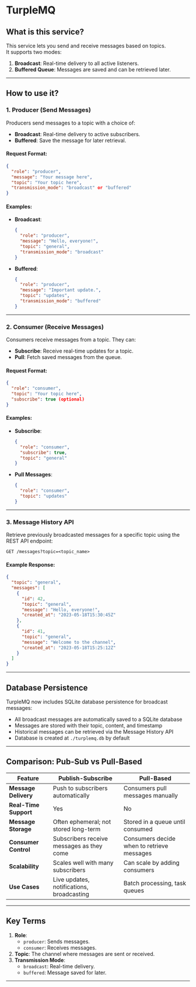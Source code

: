 # **TurpleMQ**

## **What is this service?**
This service lets you send and receive messages based on topics.  
It supports two modes:
1. **Broadcast**: Real-time delivery to all active listeners.  
2. **Buffered Queue**: Messages are saved and can be retrieved later.

---

## **How to use it?**

### **1. Producer (Send Messages)**
Producers send messages to a topic with a choice of:
- **Broadcast**: Real-time delivery to active subscribers.
- **Buffered**: Save the message for later retrieval.

#### **Request Format**:
```json
{
  "role": "producer",
  "message": "Your message here",
  "topic": "Your topic here",
  "transmission_mode": "broadcast" or "buffered"
}
```

#### **Examples**:
- **Broadcast**:
  ```json
  {
    "role": "producer",
    "message": "Hello, everyone!",
    "topic": "general",
    "transmission_mode": "broadcast"
  }
  ```
- **Buffered**:
  ```json
  {
    "role": "producer",
    "message": "Important update.",
    "topic": "updates",
    "transmission_mode": "buffered"
  }
  ```

---

### **2. Consumer (Receive Messages)**
Consumers receive messages from a topic. They can:
- **Subscribe**: Receive real-time updates for a topic.
- **Pull**: Fetch saved messages from the queue.

#### **Request Format**:
```json
{
  "role": "consumer",
  "topic": "Your topic here",
  "subscribe": true (optional)
}
```

#### **Examples**:
- **Subscribe**:
  ```json
  {
    "role": "consumer",
    "subscribe": true,
    "topic": "general"
  }
  ```
- **Pull Messages**:
  ```json
  {
    "role": "consumer",
    "topic": "updates"
  }
  ```

---

### **3. Message History API**

Retrieve previously broadcasted messages for a specific topic using the REST API endpoint:

```
GET /messages?topic=<topic_name>
```

#### **Example Response**:
```json
{
  "topic": "general",
  "messages": [
    {
      "id": 42,
      "topic": "general",
      "message": "Hello, everyone!",
      "created_at": "2023-05-18T15:30:45Z"
    },
    {
      "id": 41,
      "topic": "general",
      "message": "Welcome to the channel",
      "created_at": "2023-05-18T15:25:12Z"
    }
  ]
}
```

---

## **Database Persistence**

TurpleMQ now includes SQLite database persistence for broadcast messages:

- All broadcast messages are automatically saved to a SQLite database
- Messages are stored with their topic, content, and timestamp
- Historical messages can be retrieved via the Message History API
- Database is created at `./turplemq.db` by default

---

## **Comparison: Pub-Sub vs Pull-Based**

| **Feature**              | **Publish-Subscribe**                  | **Pull-Based**                   |
|---------------------------|----------------------------------------|-----------------------------------|
| **Message Delivery**      | Push to subscribers automatically     | Consumers pull messages manually |
| **Real-Time Support**     | Yes                                   | No                               |
| **Message Storage**       | Often ephemeral; not stored long-term | Stored in a queue until consumed |
| **Consumer Control**      | Subscribers receive messages as they come | Consumers decide when to retrieve messages |
| **Scalability**           | Scales well with many subscribers     | Can scale by adding consumers    |
| **Use Cases**             | Live updates, notifications, broadcasting | Batch processing, task queues    |

---

## **Key Terms**
1. **Role**:
   - `producer`: Sends messages.
   - `consumer`: Receives messages.
2. **Topic**: The channel where messages are sent or received.
3. **Transmission Mode**:
   - `broadcast`: Real-time delivery.
   - `buffered`: Message saved for later.

---
